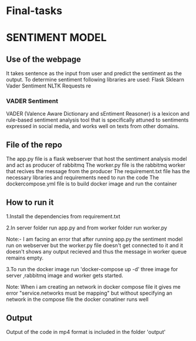 # Final-tasks
# **SENTIMENT MODEL**

## Use of the webpage
It takes sentence as the input from user and predict the sentiment as the output. To determine sentiment following libraries are used:
Flask
Sklearn
Vader Sentiment
NLTK
Requests
re
### VADER Sentiment
VADER (Valence Aware Dictionary and sEntiment Reasoner) is a lexicon and rule-based sentiment analysis tool that is specifically attuned to sentiments expressed in social media, and works well on texts from other domains.

## File of the repo
The app.py file is a flask webserver that host the sentiment analysis model and act as producer of rabbitmq
The worker.py file is the rabbitmq worker that recives the message from the producer 
The requirement.txt file has the necessary libraries and requirements need to run the code
The dockercompose.yml file is to build docker image and run the container

## How to run it
1.Install the dependencies from requirement.txt 

2.In server folder run app.py and from worker folder run worker.py

Note:- I am facing an error that after running app.py the sentiment model run on webserver but the worker.py file doesn't get connected to it and it doesn't shows any output recieved and thus the message in worker queue remains empty.

3.To run the docker image run 'docker-compose up -d' three image for server ,rabbitmq image and worker gets started.

Note: When i am creating an network in docker compose file it gives me error "service.networks must be mapping" but without specifying an network in the compose file the docker conatiner runs well

## Output
Output of the code in mp4 format is included in the folder 'output'

